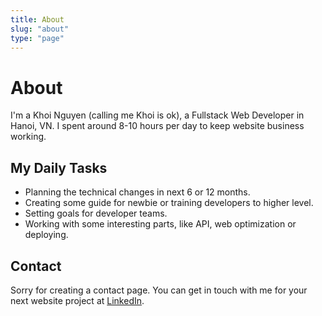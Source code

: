 ```yaml
---
title: About
slug: "about"
type: "page"
---
```


# About

I'm a Khoi Nguyen (calling me Khoi is ok), a Fullstack Web Developer in Hanoi, VN. I spent around 8-10 hours per day to keep website business working.

## My Daily Tasks

- Planning the technical changes in next 6 or 12 months.
- Creating some guide for newbie or training developers to higher level.
- Setting goals for developer teams.
- Working with some interesting parts, like API, web optimization or deploying.

## Contact

Sorry for creating a contact page. You can get in touch with me for your next website project at [LinkedIn](https://www.linkedin.com/in/khoipro/).